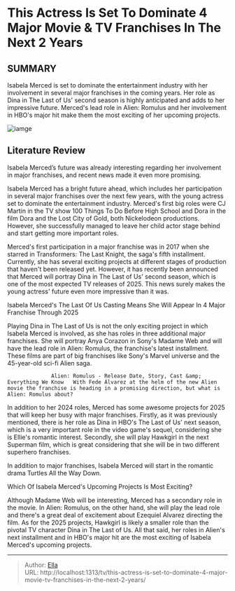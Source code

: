# This Actress Is Set To Dominate 4 Major Movie &amp; TV Franchises In The Next 2 Years


## SUMMARY 



  Isabela Merced is set to dominate the entertainment industry with her involvement in several major franchises in the coming years.   Her role as Dina in The Last of Us&#39; second season is highly anticipated and adds to her impressive future.   Merced&#39;s lead role in Alien: Romulus and her involvement in HBO&#39;s major hit make them the most exciting of her upcoming projects.  

![iamge](https://static1.srcdn.com/wordpress/wp-content/uploads/2024/01/this-actress-is-set-to-dominate-4-major-movie-tv-franchises-in-the-next-2-years.jpg)

## Literature Review
Isabela Merced’s future was already interesting regarding her involvement in major franchises, and recent news made it even more promising. 




Isabela Merced has a bright future ahead, which includes her participation in several major franchises over the next few years, with the young actress set to dominate the entertainment industry. Merced&#39;s first big roles were CJ Martin in the TV show 100 Things To Do Before High School and Dora in the film Dora and the Lost City of Gold, both Nickelodeon productions. However, she successfully managed to leave her child actor stage behind and start getting more important roles.




Merced&#39;s first participation in a major franchise was in 2017 when she starred in Transformers: The Last Knight, the saga&#39;s fifth installment. Currently, she has several exciting projects at different stages of production that haven&#39;t been released yet. However, it has recently been announced that Merced will portray Dina in The Last of Us&#39; second season, which is one of the most expected TV releases of 2025. This news surely makes the young actress&#39; future even more impressive than it was.


 Isabela Merced&#39;s The Last Of Us Casting Means She Will Appear In 4 Major Franchise Through 2025 
          

Playing Dina in The Last of Us is not the only exciting project in which Isabela Merced is involved, as she has roles in three additional major franchises. She will portray Anya Corazon in Sony&#39;s Madame Web and will have the lead role in Alien: Romulus, the franchise&#39;s latest installment. These films are part of big franchises like Sony&#39;s Marvel universe and the 45-year-old sci-fi Alien saga.




                  Alien: Romulus - Release Date, Story, Cast &amp; Everything We Know   With Fede Álvarez at the helm of the new Alien movie the franchise is heading in a promising direction, but what is Alien: Romulus about?    

In addition to her 2024 roles, Merced has some awesome projects for 2025 that will keep her busy with major franchises. Firstly, as it was previously mentioned, there is her role as Dina in HBO&#39;s The Last of Us&#39; next season, which is a very important role in the video game&#39;s sequel, considering she is Ellie&#39;s romantic interest. Secondly, she will play Hawkgirl in the next Superman film, which is great considering that she will be in two different superhero franchises.



In addition to major franchises, Isabela Merced will start in the romantic drama Turtles All the Way Down.






 Which Of Isabela Merced&#39;s Upcoming Projects Is Most Exciting? 
          




Although Madame Web will be interesting, Merced has a secondary role in the movie. In Alien: Romulus, on the other hand, she will play the lead role and there&#39;s a great deal of excitement about Ezequiel Alvarez directing the film. As for the 2025 projects, Hawkgirl is likely a smaller role than the pivotal TV character Dina in The Last of Us. All that said, her roles in Alien&#39;s next installment and in HBO&#39;s major hit are the most exciting of Isabela Merced&#39;s upcoming projects.



---

> Author: [Ella](https://instagram.hk.cn/)  
> URL: http://localhost:1313/tv/this-actress-is-set-to-dominate-4-major-movie-tv-franchises-in-the-next-2-years/  

